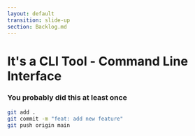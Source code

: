 ```yaml
---
layout: default
transition: slide-up
section: Backlog.md
---
```


# It's a CLI Tool - Command Line Interface

<h3 v-click="1" class="mt-8"> You probably did this at least once</h3>
<div v-click="1" class="mt-2">

```bash
git add .
git commit -m "feat: add new feature"
git push origin main
```
</div>
